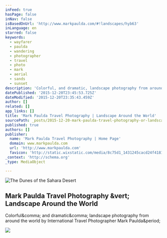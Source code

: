 ```yaml
---
inFeed: true
hasPage: false
inNav: false
isBasedOnUrl: 'http://www.markpaulda.com/#!landscapes/hyb63'
inLanguage: en
starred: false
keywords:
  - wayfarer
  - paulda
  - wandering
  - photographer
  - travel
  - photo
  - mark
  - aerial
  - sands
  - sunset
description: 'Colorful, and dramatic, landscape photography from around the world by International Travel Photographer Mark Paulda.'
datePublished: '2015-12-20T23:45:53.725Z'
dateModified: '2015-12-20T23:35:43.459Z'
author: []
related: []
app_links: []
title: 'Mark Paulda Travel Photography | Landscape Around the World'
sourcePath: _posts/2015-12-20-mark-paulda-travel-photography-or-landscape-around-the-world.md
published: true
authors: []
publisher:
  name: 'Mark Paulda Travel Photography | Home Page'
  domain: www.markpaulda.com
  url: 'http://www.markpaulda.com'
  favicon: 'http://static.wixstatic.com/media/8c75d1_1431245cacd24f41813d05b3e8fd717f.png/v1/fill/w_16%2Ch_16%2Clg_1/8c75d1_1431245cacd24f41813d05b3e8fd717f.png'
_context: 'http://schema.org'
_type: MediaObject

---
```

![The Dunes of the Sahara Desert](https://the-grid-user-content.s3-us-west-2.amazonaws.com/60263275-4822-4c04-a814-50e5de9e0499.jpg)

<article style=""><h1>Mark Paulda Travel Photography &amp;vert; Landscape Around the World</h1><p>Colorful&amp;comma; and dramatic&amp;comma; landscape photography from around the world by International Travel Photographer Mark Paulda&amp;period;</p><img src="https://static.wixstatic.com/media/8c75d1_0f72ffbae441418083146aa0d27876a1.jpg_srz_2500_1667_85_22_0.50_1.20_0.00_jpg_srz" /></article>